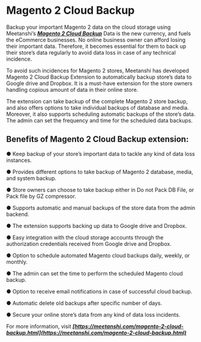 # Magento 2 Cloud Backup
Backup your important Magento 2 data on the cloud storage using Meetanshi’s ***[Magento 2 Cloud Backup](https://meetanshi.com/magento-2-cloud-backup.html)*** Data is the new currency, and fuels the eCommerce businesses. No online business owner can afford losing their important data. Therefore, it becomes essential for them to back up their store’s data regularly to avoid data loss in case of any technical incidence.

To avoid such incidences for Magento 2 stores, Meetanshi has developed Magento 2 Cloud Backup Extension to automatically backup store’s data to Google drive and Dropbox. It is a must-have extension for the store owners handling copious amount of data in their online store.

The extension can take backup of the complete Magento 2 store backup, and also offers options to take individual backups of database and media. Moreover, it also supports scheduling automatic backups of the store’s data. The admin can set the frequency and time for the scheduled data backups.

## Benefits of Magento 2 Cloud Backup extension:

● Keep backup of your store’s important data to tackle any kind of data loss instances.

● Provides different options to take backup of Magento 2 database, media, and system backup.

● Store owners can choose to take backup either in Do not Pack DB File, or Pack file by GZ compressor.

● Supports automatic and manual backups of the store data from the admin backend.

● The extension supports backing up data to Google drive and Dropbox.

● Easy integration with the cloud storage accounts through the authorization credentials received from Google drive and Dropbox.

● Option to schedule automated Magento cloud backups daily, weekly, or monthly.

● The admin can set the time to perform the scheduled Magento cloud backup.

● Option to receive email notifications in case of successful cloud backup.

● Automatic delete old backups after specific number of days.

● Secure your online store’s data from any kind of data loss incidents.

For more information, visit ***[https://meetanshi.com/magento-2-cloud-backup.html](https://meetanshi.com/magento-2-cloud-backup.html)***
